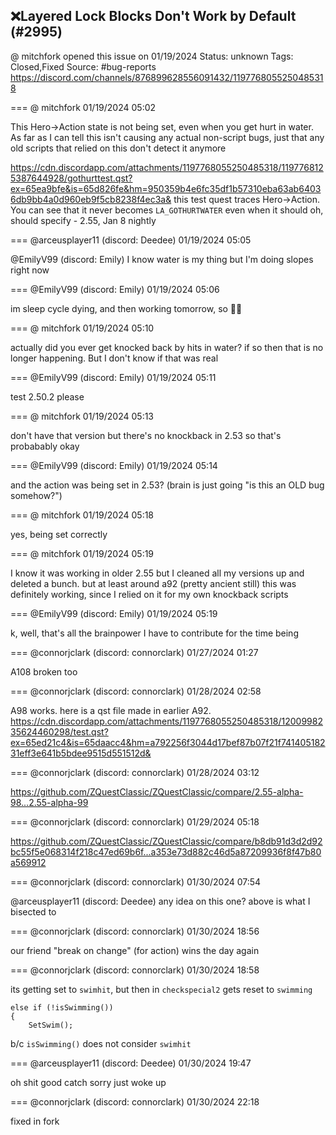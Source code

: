 ## ❌Layered Lock Blocks Don't Work by Default (#2995)
@ mitchfork opened this issue on 01/19/2024
Status: unknown
Tags: Closed,Fixed
Source: #bug-reports https://discord.com/channels/876899628556091432/1197768055250485318


=== @ mitchfork 01/19/2024 05:02

This Hero->Action state is not being set, even when you get hurt in water. As far as I can tell this isn't causing any actual non-script bugs, just that any old scripts that relied on this don't detect it anymore

https://cdn.discordapp.com/attachments/1197768055250485318/1197768125387644928/gothurttest.qst?ex=65ea9bfe&is=65d826fe&hm=950359b4e6fc35df1b57310eba63ab64036db9bb4a0d960eb9f5cb8238f4ec3a&
this test quest traces Hero->Action. You can see that it never becomes `LA_GOTHURTWATER` even when it should
oh, should specify - 2.55, Jan 8 nightly

=== @arceusplayer11 (discord: Deedee) 01/19/2024 05:05

@EmilyV99 (discord: Emily) I know water is my thing but I'm doing slopes right now

=== @EmilyV99 (discord: Emily) 01/19/2024 05:06

im sleep cycle dying, and then working tomorrow, so 🤷‍♀️

=== @ mitchfork 01/19/2024 05:10

actually did you ever get knocked back by hits in water?
if so then that is no longer happening. But I don't know if that was real

=== @EmilyV99 (discord: Emily) 01/19/2024 05:11

test 2.50.2 please

=== @ mitchfork 01/19/2024 05:13

don't have that version but there's no knockback in 2.53
so that's probabably okay

=== @EmilyV99 (discord: Emily) 01/19/2024 05:14

and the action was being set in 2.53?
(brain is just going "is this an OLD bug somehow?")

=== @ mitchfork 01/19/2024 05:18

yes, being set correctly

=== @ mitchfork 01/19/2024 05:19

I know it was working in older 2.55 but I cleaned all my versions up and deleted a bunch. but at least around a92 (pretty ancient still) this was definitely working, since I relied on it for my own knockback scripts

=== @EmilyV99 (discord: Emily) 01/19/2024 05:19

k, well, that's all the brainpower I have to contribute for the time being

=== @connorjclark (discord: connorclark) 01/27/2024 01:27

A108 broken too

=== @connorjclark (discord: connorclark) 01/28/2024 02:58

A98 works. here is a qst file made in earlier A92.
https://cdn.discordapp.com/attachments/1197768055250485318/1200998235624460298/test.qst?ex=65ed21c4&is=65daacc4&hm=a792256f3044d17bef87b07f21f74140518231eff3e641b5bdee9515d551512d&

=== @connorjclark (discord: connorclark) 01/28/2024 03:12

https://github.com/ZQuestClassic/ZQuestClassic/compare/2.55-alpha-98...2.55-alpha-99

=== @connorjclark (discord: connorclark) 01/29/2024 05:18

https://github.com/ZQuestClassic/ZQuestClassic/compare/b8db91d3d2d92bc55f5e068314f218c47ed69b6f...a353e73d882c46d5a87209936f8f47b80a569912

=== @connorjclark (discord: connorclark) 01/30/2024 07:54

@arceusplayer11 (discord: Deedee) any idea on this one? above is what I bisected to

=== @connorjclark (discord: connorclark) 01/30/2024 18:56

our friend "break on change" (for action) wins the day again

=== @connorjclark (discord: connorclark) 01/30/2024 18:58

its getting set to `swimhit`, but then in `checkspecial2` gets reset to `swimming`


```
else if (!isSwimming())
{
    SetSwim();
```

b/c `isSwimming()` does not consider `swimhit`

=== @arceusplayer11 (discord: Deedee) 01/30/2024 19:47

oh shit
good catch
sorry just woke up

=== @connorjclark (discord: connorclark) 01/30/2024 22:18

fixed in fork
